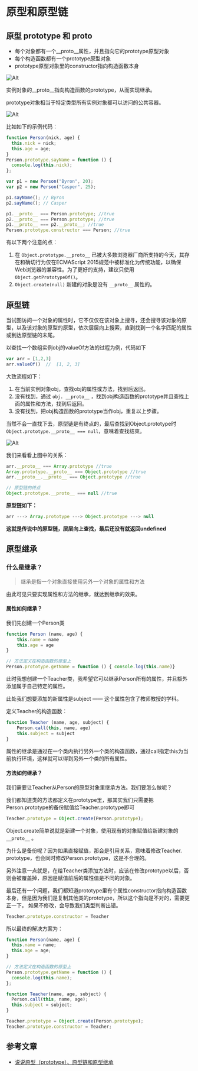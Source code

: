 # 原型和原型链

## 原型 prototype 和 __proto__

- 每个对象都有一个__proto__属性，并且指向它的prototype原型对象
- 每个构造函数都有一个prototype原型对象
- prototype原型对象里的constructor指向构造函数本身

![Alt](../images/原型链-1.png)

实例对象的__proto__指向构造函数的prototype，从而实现继承。

prototype对象相当于特定类型所有实例对象都可以访问的公共容器。

![Alt](../images/原型链-2.jpg)

比如如下的示例代码：

```JavaScript
function Person(nick, age) {
  this.nick = nick;
  this.age = age;
}
Person.prototype.sayName = function () {
  console.log(this.nick);
};

var p1 = new Person("Byron", 20);
var p2 = new Person("Casper", 25);

p1.sayName(); // Byron
p2.sayName(); // Casper

p1.__proto__ === Person.prototype; //true
p2.__proto__ === Person.prototype; //true
p1.__proto__ === p2.__proto__; //true
Person.prototype.constructor === Person; //true
```

有以下两个注意的点：
1. 在 `Object.prototype.__proto__` 已被大多数浏览器厂商所支持的今天，其存在和确切行为仅在ECMAScript 2015规范中被标准化为传统功能，以确保Web浏览器的兼容性。为了更好的支持，建议只使用 `Object.getPrototypeOf()`。
2. `Object.create(null)` 新建的对象是没有 `__proto__` 属性的。

## 原型链

当试图访问一个对象的属性时，它不仅仅在该对象上搜寻，还会搜寻该对象的原型，以及该对象的原型的原型，依次层层向上搜索，直到找到一个名字匹配的属性或到达原型链的末尾。

以查找一个数组实例obj的valueOf方法的过程为例，代码如下

```JavaScript
var arr = [1,2,3]
arr.valueOf()  //  [1, 2, 3]
```

大致流程如下：
1. 在当前实例对象obj，查找obj的属性或方法，找到后返回。
2. 没有找到，通过 `obj. __proto__` ，找到obj构造函数的prototype并且查找上面的属性和方法，找到后返回。
3. 没有找到，把obj构造函数的prototype当作obj，重复以上步骤。

当然不会一直找下去，原型链是有终点的，最后查找到Object.prototype时
`Object.prototype.__proto__ === null`，意味着查找结束。

![Alt](../images/原型链-3.jpg)

我们来看看上图中的关系：

```JavaScript
arr.__proto__ === Array.prototype //true
Array.prototype.__proto__ === Object.prototype //true
arr.__proto__.__proto__ === Object.prototype //true

// 原型链的终点
Object.prototype.__proto__ === null //true
```

**原型链如下：**
```JavaScript
arr ---> Array.prototype ---> Object.prototype ---> null
```

**这就是传说中的原型链，层层向上查找，最后还没有就返回undefined**

## 原型继承

### 什么是继承？

> 继承是指一个对象直接使用另外一个对象的属性和方法

由此可见只要实现属性和方法的继承，就达到继承的效果。

#### 属性如何继承？

我们先创建一个Person类

```JavaScript
function Person (name, age) {
    this.name = name
    this.age = age
}

// 方法定义在构造函数的原型上
Person.prototype.getName = function () { console.log(this.name)}
```

此时我想创建一个Teacher类，我希望它可以继承Person所有的属性，并且额外添加属于自己特定的属性。

此处我们想要添加的新属性是subject —— 这个属性包含了教师教授的学科。

定义Teacher的构造函数：

```JavaScript
function Teacher (name, age, subject) {
    Person.call(this, name, age)
    this.subject = subject
}
```

属性的继承是通过在一个类内执行另外一个类的构造函数，通过call指定this为当前执行环境，这样就可以得到另外一个类的所有属性。

#### 方法如何继承？

我们需要让Teacher从Person的原型对象里继承方法。我们要怎么做呢？

我们都知道类的方法都定义在prototype里，那其实我们只需要把Person.prototype的备份赋值给Teacher.prototype即可

```JavaScript
Teacher.prototype = Object.create(Person.prototype);
```

Object.create简单说就是新建一个对象，使用现有的对象赋值给新建对象的`__proto__` 。

为什么是备份呢？因为如果直接赋值，那会是引用关系，意味着修改Teacher. prototype，也会同时修改Person.prototype，这是不合理的。

另外注意一点就是，在给Teacher类添加方法时，应该在修改prototype以后，否则会被覆盖掉，原因是赋值前后的属性值是不同的对象。

最后还有一个问题，我们都知道prototype里有个属性constructor指向构造函数本身，但是因为我们是复制其他类的prototype，所以这个指向是不对的，需要更正一下。
如果不修改，会导致我们类型判断出错。

```JavaScript
Teacher.prototype.constructor = Teacher
```

所以最终的解决方案为：

```JavaScript
function Person(name, age) {
  this.name = name;
  this.age = age;
}

// 方法定义在构造函数的原型上
Person.prototype.getName = function () {
  console.log(this.name);
};

function Teacher(name, age, subject) {
  Person.call(this, name, age);
  this.subject = subject;
}

Teacher.prototype = Object.create(Person.prototype);
Teacher.prototype.constructor = Teacher;
```

## 参考文章
- [说说原型（prototype）、原型链和原型继承](https://zhuanlan.zhihu.com/p/35790971)